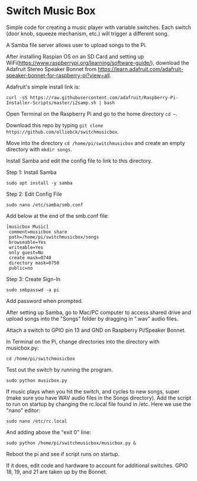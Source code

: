 # Switch Music Box

Simple code for creating a music player with variable switches.  Each switch (door knob, squeeze mechanism, etc.) will trigger a different song.

A Samba file server allows user to upload songs to the Pi.

After installing Raspian OS on an SD Card and setting up WiFi(https://www.raspberrypi.org/learning/software-guide/), download the Adafruit Stereo Speaker Bonnet from https://learn.adafruit.com/adafruit-speaker-bonnet-for-raspberry-pi?view=all.

Adafruit's simple install link is:

```
curl -sS https://raw.githubusercontent.com/adafruit/Raspberry-Pi-Installer-Scripts/master/i2samp.sh | bash
```
Open Terminal on the Raspberry Pi and go to the home directory `cd ~`.

Download this repo by typing `git clone https://github.com/olliebck/switchmusicbox`.  

Move into the directory `cd /home/pi/switchmusicbox` and create an empty directory with `mkdir songs`.

Install Samba and edit the config file to link to this directory.

Step 1: Install Samba

```
sudo apt install -y samba
```

Step 2: Edit Config File

```
sudo nano /etc/samba/smb.conf
```

Add below at the end of the smb.conf file:

```
[musicbox Music]
 comment=musicbox share
 path=/home/pi/switchmusicbox/songs
 browseable=Yes
 writeable=Yes
 only guest=No
 create mask=0740
 directory mask=0750
 public=no
 ```

Step 3: Create Sign-In

 ```
sudo smbpasswd -a pi
 ```
Add password when prompted.

After setting up Samba, go to Mac/PC computer to access shared drive and upload songs into the "Songs" folder by dragging in ".wav" audio files.

Attach a switch to GPIO pin 13 and GND on Raspberry Pi/Speaker Bonnet.

In Terminal on the Pi, change directories into the directory with musicbox.py:

```
cd /home/pi/switchmusicbox
```

Test out the switch by running the program.

```
sudo python musicbox.py
```

If music plays when you hit the switch, and cycles to new songs, super (make sure you have WAV audio files in the Songs directory).  Add the script to run on startup by changing the rc.local file found in /etc.  Here we use the "nano" editor:

```
sudo nano /etc/rc.local
```
And adding above the "exit 0" line:

```
sudo python /home/pi/switchmusicbox/musicbox.py &
```
Reboot the pi and see if script runs on startup.

If it does, edit code and hardware to account for additional switches. GPIO 18, 19, and 21 are taken up by the Bonnet.
